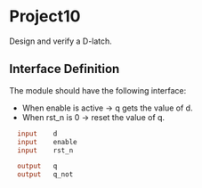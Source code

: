 # Project10
Design and verify a D-latch.

## Interface Definition
The module should have the following interface:
- When enable is active -> q gets the value of d. 
- When rst_n is 0 -> reset the value of q.

```verilog
  input    d
  input    enable
  input    rst_n

  output   q
  output   q_not 
```

